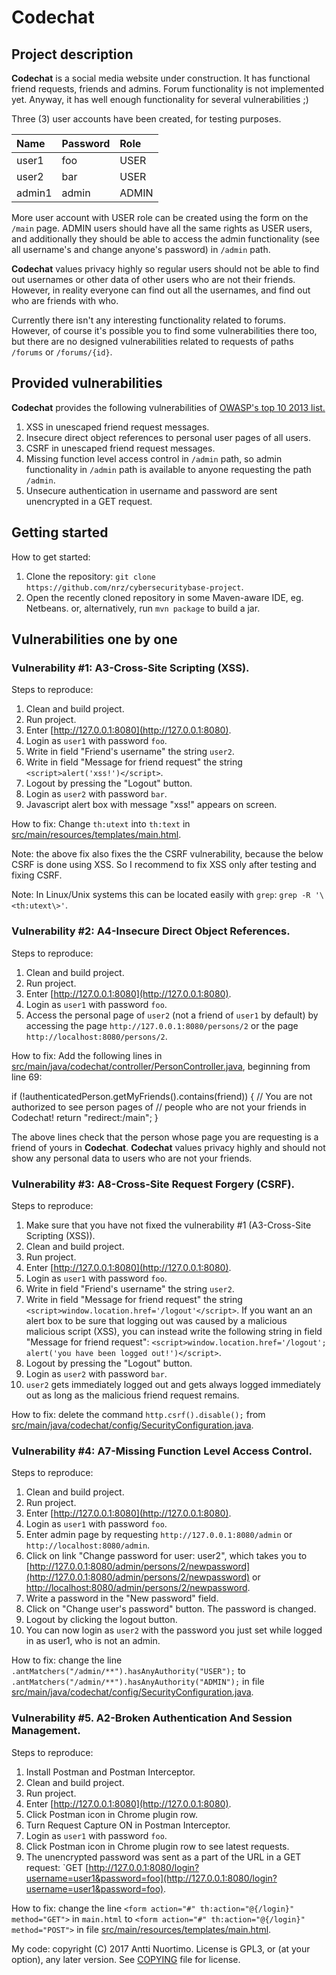 # Codechat

## Project description

**Codechat** is a social media website under construction.
It has functional friend requests, friends and admins.
Forum functionality is not implemented yet. Anyway, it
has well enough functionality for several vulnerabilities ;)

Three (3) user accounts have been created, for testing purposes.

| Name   |  Password |  Role |
|:------ |:--------- |:----- |
| user1  | foo       | USER  |
| user2  | bar       | USER  |
| admin1 | admin     | ADMIN |

More user account with USER role can be created using the form
on the `/main` page. ADMIN users should have all the same rights
as USER users, and additionally they should be able to access
the admin functionality (see all username's and change anyone's
password) in `/admin` path.

**Codechat** values privacy highly so regular users should not be able to
find out usernames or other data of other users who are not their
friends. However, in reality everyone can find out all the usernames,
and find out who are friends with who.

Currently there isn't any interesting functionality related to forums.
However, of course it's possible you to find some vulnerabilities there
too, but there are no designed vulnerabilities related to requests of
paths `/forums` or `/forums/{id}`.

## Provided vulnerabilities

**Codechat** provides the following vulnerabilities of
[OWASP's top 10 2013 list.](https://www.owasp.org/index.php/Top_10_2013-Top_10)

 1. XSS in unescaped friend request messages.
 2. Insecure direct object references to personal user pages
    of all users.
 3. CSRF in unescaped friend request messages.
 4. Missing function level access control in `/admin` path,
    so admin functionality in `/admin` path is available to
    anyone requesting the path `/admin`.
 5. Unsecure authentication in username and password are
    sent unencrypted in a GET request.

## Getting started

How to get started:
 1. Clone the repository: `git clone https://github.com/nrz/cybersecuritybase-project`.
 2. Open the recently cloned repository in some Maven-aware IDE, eg. Netbeans.
    or, alternatively, run `mvn package` to build a jar.

## Vulnerabilities one by one

### Vulnerability #1: A3-Cross-Site Scripting (XSS).

Steps to reproduce:
 1. Clean and build project.
 2. Run project.
 3. Enter [http://127.0.0.1:8080](http://127.0.0.1:8080).
 4. Login as `user1` with password `foo`.
 5. Write in field "Friend's username" the string `user2`.
 6. Write in field "Message for friend request" the string
    `<script>alert('xss!')</script>`.
 7. Logout by pressing the "Logout" button.
 8. Login as `user2` with password `bar`.
 9. Javascript alert box with message "xss!" appears on screen.

How to fix: Change `th:utext` into `th:text` in
[src/main/resources/templates/main.html](src/main/resources/templates/main.html).

Note: the above fix also fixes the the CSRF vulnerability,
because the below CSRF is done using XSS. So I recommend to
fix XSS only after testing and fixing CSRF.

Note: In Linux/Unix systems this can be located easily with `grep`:
`grep -R '\<th:utext\>'`.

### Vulnerability #2: A4-Insecure Direct Object References.

Steps to reproduce:
 1. Clean and build project.
 2. Run project.
 3. Enter [http://127.0.0.1:8080](http://127.0.0.1:8080).
 4. Login as `user1` with password `foo`.
 5. Access the personal page of `user2` (not a friend of `user1` by
    default) by accessing the page `http://127.0.0.1:8080/persons/2` or
    the page `http://localhost:8080/persons/2`.

How to fix: Add the following lines in
[src/main/java/codechat/controller/PersonController.java](src/main/java/codechat/controller/PersonController.java`),
beginning from line 69:

if (!authenticatedPerson.getMyFriends().contains(friend)) {
    // You are not authorized to see person pages of
    // people who are not your friends in Codechat!
    return "redirect:/main";
}

The above lines check that the person whose page you are requesting
is a friend of yours in **Codechat**. **Codechat** values privacy highly and
should not show any personal data to users who are not your friends.

### Vulnerability #3: A8-Cross-Site Request Forgery (CSRF).

Steps to reproduce:
 1. Make sure that you have not fixed the vulnerability #1
    (A3-Cross-Site Scripting (XSS)).
 2. Clean and build project.
 3. Run project.
 4. Enter [http://127.0.0.1:8080](http://127.0.0.1:8080).
 5. Login as `user1` with password `foo`.
 6. Write in field "Friend's username" the string `user2`.
 7. Write in field "Message for friend request" the string
    `<script>window.location.href='/logout'</script>`.
    If you want an an alert box to be sure that logging out was caused
    by a malicious malicious script (XSS), you can instead write the
    following string in field "Message for friend request":
    `<script>window.location.href='/logout'; alert('you have been logged out!')</script>`.
 8. Logout by pressing the "Logout" button.
 9. Login as `user2` with password `bar`.
10. `user2` gets immediately logged out and gets always logged
    immediately out as long as the malicious friend request remains.

How to fix: delete the command `http.csrf().disable();` from
[src/main/java/codechat/config/SecurityConfiguration.java](src/main/java/codechat/config/SecurityConfiguration.java).

### Vulnerability #4: A7-Missing Function Level Access Control.

Steps to reproduce:
 1. Clean and build project.
 2. Run project.
 3. Enter [http://127.0.0.1:8080](http://127.0.0.1:8080).
 4. Login as `user1` with password `foo`.
 5. Enter admin page by requesting `http://127.0.0.1:8080/admin` or
    `http://localhost:8080/admin`.
 6. Click on link "Change password for user: user2", which takes you to
    [http://127.0.0.1:8080/admin/persons/2/newpassword](http://127.0.0.1:8080/admin/persons/2/newpassword) or
    [http://localhost:8080/admin/persons/2/newpassword](http://localhost:8080/admin/persons/2/newpassword).
 7. Write a password in the "New password" field.
 8. Click on "Change user's password" button. The password is changed.
 9. Logout by clicking the logout button.
10. You can now login as `user2` with the password you just set while
    logged in as user1, who is not an admin.

How to fix: change the line `.antMatchers("/admin/**").hasAnyAuthority("USER");`
to `.antMatchers("/admin/**").hasAnyAuthority("ADMIN");` in file
[src/main/java/codechat/config/SecurityConfiguration.java](src/main/java/codechat/config/SecurityConfiguration.java).

### Vulnerability #5. A2-Broken Authentication And Session Management.

Steps to reproduce:
 1. Install Postman and Postman Interceptor.
 2. Clean and build project.
 3. Run project.
 4. Enter [http://127.0.0.1:8080](http://127.0.0.1:8080).
 5. Click Postman icon in Chrome plugin row.
 6. Turn Request Capture ON in Postman Interceptor.
 7. Login as `user1` with password `foo`.
 8. Click Postman icon in Chrome plugin row to see latest requests.
 9. The unencrypted password was sent as a part of the URL in a GET
    request:
    `GET [http://127.0.0.1:8080/login?username=user1&password=foo](http://127.0.0.1:8080/login?username=user1&password=foo).

How to fix: change the line `<form action="#" th:action="@{/login}" method="GET">`
in `main.html` to `<form action="#" th:action="@{/login}" method="POST">` in file
[src/main/resources/templates/main.html](src/main/resources/templates/main.html).

My code: copyright (C) 2017 Antti Nuortimo. License is GPL3, or (at your option),
any later version. See [COPYING](copying) file for license.
